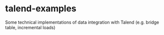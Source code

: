 # talend-examples
Some technical implementations of data integration with Talend (e.g. bridge table, incremental loads)

